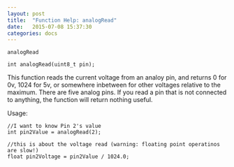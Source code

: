 ```yaml
---
layout: post
title:  "Function Help: analogRead"
date:   2015-07-08 15:37:30
categories: docs
---
```


	analogRead

	int analogRead(uint8_t pin);

This function reads the current voltage from an analoy pin, and returns 0 for 0v, 1024 for 5v, or somewhere inbetween for other voltages relative to the maximum.
There are five analog pins.
If you read a pin that is not connected to anything, the function will return nothing useful.

Usage:
	
	//I want to know Pin 2's value
	int pin2Value = analogRead(2);

	//this is about the voltage read (warning: floating point operatinos are slow!)
	float pin2Voltage = pin2Value / 1024.0;


